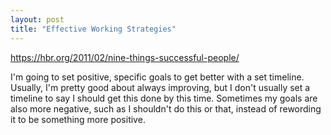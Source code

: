 ```yaml
---
layout: post
title: "Effective Working Strategies"
---
```


https://hbr.org/2011/02/nine-things-successful-people/

I'm going to set positive, specific goals to get better with a set timeline. Usually, I'm pretty good about always improving, but I don't usually set a timeline to say I should get this done by this time. Sometimes my goals are also more negative, such as I shouldn't do this or that, instead of rewording it to be something more positive. 
